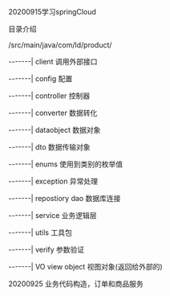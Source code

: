 20200915学习springCloud

目录介绍


/src/main/java/com/ld/product/

-------|  client 调用外部接口

-------|  config 配置

-------|  controller 控制器

-------|  converter 数据转化

-------|  dataobject 数据对象

-------|  dto 数据传输对象

-------|  enums 使用到类别的枚举值

-------|  exception 异常处理

-------|  repostiory dao 数据库连接

-------|  service 业务逻辑层

-------|  utils 工具包

-------|  verify 参数验证

-------|  VO view object 视图对象(返回给外部的)

20200925 业务代码构造，订单和商品服务


